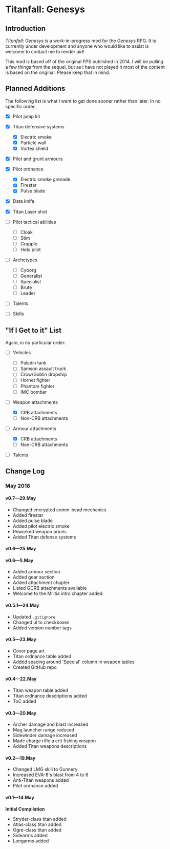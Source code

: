 # Titanfall: Genesys

## Introduction
*Titanfall: Genesys* is a work-in-progress mod for the *Genesys* RPG. It is currently under development and anyone who would like to assist is welcome to contact me to render aid!

This mod is based off of the original FPS published in 2014. I will be pulling a few things from the sequel, but as I have not played it most of the content is based on the original. Please keep that in mind.

## Planned Additions
The following list is what I want to get done sooner rather than later. In no specific order.

- [X] Pilot jump kit
- [X] Titan defensive systems
  -  [X] Electric smoke
  -  [X] Particle wall
  -  [X] Vortex shield
- [X] Pilot and grunt armours
- [X] Pilot ordnance
  -  [X] Electric smoke grenade
  -  [X] Firestar
  -  [X] Pulse blade
- [X] Data knife
- [X] Titan Laser shot
- [ ] Pilot tactical abilities
  -  [ ] Cloak
  -  [ ] Stim
  -  [ ] Grapple
  -  [ ] Holo pilot
- [ ] Archetypes
  - [ ] Cyborg
  - [ ] Generalist
  - [ ] Specialist
  - [ ] Brute
  - [ ] Leader
- [ ] Talents
- [ ] Skills


## "If I Get to it" List
Again, in no particular order:

- [ ] Vehicles
  -  [ ] Paladin tank
  -  [ ] Samson assault truck
  -  [ ] Crow/Goblin dropship
  -  [ ] Hornet fighter
  -  [ ] Phantom fighter
  -  [ ] IMC bomber
- [ ] Weapon attachments
  - [X] CRB attachments
  - [ ] Non-CRB attachments
- [ ] Armour attachments
  - [X] CRB attachments
  - [ ] Non-CRB attachments
- [ ] Talents



## Change Log
### May 2018

#### v0.7—29.May
* Changed encrypted comm-bead mechanics
* Added firestar
* Added pulse blade
* Added pilot electric smoke
* Reworked weapon prices
* Added Titan defense systems
 

#### v0.6—25.May

#### v0.6—5.May
* Added armour section
* Added gear section
* Added attachment chapter
* Listed GCRB attachments available
* Welcome to the Militia intro chapter added

#### v0.5.1—24.May
* Updated `.gitignore`
* Changed ul to checkboxes
* Added version number tags

#### v0.5—23.May
* Cover page art
* Titan ordnance table added
* Added spacing around 'Special' column in weapon tables
* Created GitHub repo

#### v0.4—22.May
* Titan weapon table added
* Titan ordnance descriptions added
* ToC added

#### v0.3—20.May
* Archer damage and blast increased
* Mag launcher range reduced
* Sidewinder damage increased
* Made charge rifle a crit fishing weapon
* Added Titan weapons descriptions

#### v0.2—19.May
* Changed LMG skill to Gunnery
* Increased EVA-8's blast from 4 to 6
* Anti-Titan weapons added
* Pilot ordnance added

#### v0.1—14.May
**Initial Compilation**

* Stryder-class titan added
* Atlas-class titan added
* Ogre-class titan added
* Sidearms added
* Longarms added





